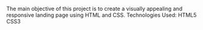 The main objective of this project is to create a visually appealing and responsive landing page using HTML and CSS.
Technologies Used:
HTML5
CSS3
